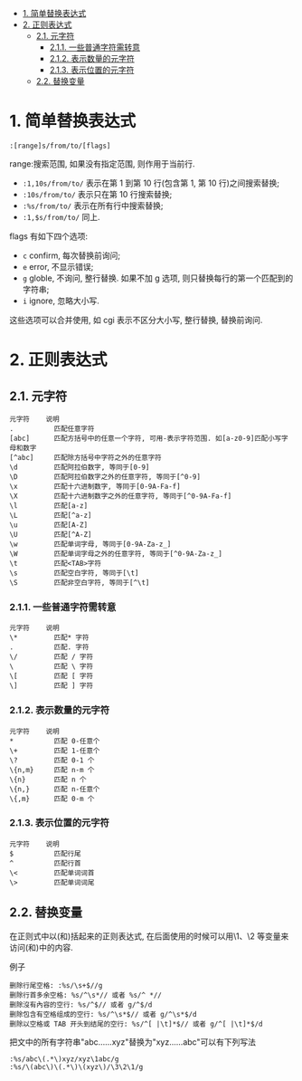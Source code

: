 
<!-- @import "[TOC]" {cmd="toc" depthFrom=1 depthTo=6 orderedList=false} -->

<!-- code_chunk_output -->

- [1. 简单替换表达式](#1-简单替换表达式)
- [2. 正则表达式](#2-正则表达式)
  - [2.1. 元字符](#21-元字符)
    - [2.1.1. 一些普通字符需转意](#211-一些普通字符需转意)
    - [2.1.2. 表示数量的元字符](#212-表示数量的元字符)
    - [2.1.3. 表示位置的元字符](#213-表示位置的元字符)
  - [2.2. 替换变量](#22-替换变量)

<!-- /code_chunk_output -->

# 1. 简单替换表达式

```
:[range]s/from/to/[flags]
```

range:搜索范围, 如果没有指定范围, 则作用于当前行.

- `:1,10s/from/to/` 表示在第 1 到第 10 行(包含第 1, 第 10 行)之间搜索替换;
- `:10s/from/to/` 表示只在第 10 行搜索替换;
- `:%s/from/to/` 表示在所有行中搜索替换;
- `:1,$s/from/to/` 同上.

flags 有如下四个选项:

- `c` confirm, 每次替换前询问;
- `e` error,  不显示错误;
- `g` globle, 不询问, 整行替换. 如果不加 g 选项, 则只替换每行的第一个匹配到的字符串;
- `i` ignore, 忽略大小写.

这些选项可以合并使用, 如 cgi 表示不区分大小写, 整行替换, 替换前询问.

# 2. 正则表达式

## 2.1. 元字符

```
元字符	   说明
.          匹配任意字符
[abc]	   匹配方括号中的任意一个字符, 可用-表示字符范围. 如[a-z0-9]匹配小写字母和数字
[^abc]	   匹配除方括号中字符之外的任意字符
\d         匹配阿拉伯数字, 等同于[0-9]
\D         匹配阿拉伯数字之外的任意字符, 等同于[^0-9]
\x         匹配十六进制数字, 等同于[0-9A-Fa-f]
\X         匹配十六进制数字之外的任意字符, 等同于[^0-9A-Fa-f]
\l         匹配[a-z]
\L         匹配[^a-z]
\u         匹配[A-Z]
\U         匹配[^A-Z]
\w         匹配单词字母, 等同于[0-9A-Za-z_]
\W         匹配单词字母之外的任意字符, 等同于[^0-9A-Za-z_]
\t         匹配<TAB>字符
\s         匹配空白字符, 等同于[\t]
\S         匹配非空白字符, 等同于[^\t]
```

### 2.1.1. 一些普通字符需转意

```
元字符	   说明
\*         匹配* 字符
.          匹配. 字符
\/         匹配 / 字符
\          匹配 \ 字符
\[         匹配 [ 字符
\]         匹配 ] 字符
```

### 2.1.2. 表示数量的元字符

```
元字符	   说明
*          匹配 0-任意个
\+         匹配 1-任意个
\?         匹配 0-1 个
\{n,m}     匹配 n-m 个
\{n}       匹配 n 个
\{n,}	   匹配 n-任意个
\{,m}	   匹配 0-m 个
```

### 2.1.3. 表示位置的元字符

```
元字符	   说明
$          匹配行尾
^          匹配行首
\<         匹配单词词首
\>         匹配单词词尾
```

## 2.2. 替换变量

在正则式中以\(和\)括起来的正则表达式, 在后面使用的时候可以用\1、\2 等变量来访问\(和\)中的内容.

例子

```
删除行尾空格: :%s/\s+$//g
删除行首多余空格: %s/^\s*// 或者 %s/^ *//
删除沒有內容的空行: %s/^$// 或者 g/^$/d
删除包含有空格组成的空行: %s/^\s*$// 或者 g/^\s*$/d
删除以空格或 TAB 开头到结尾的空行: %s/^[ |\t]*$// 或者 g/^[ |\t]*$/d
```

把文中的所有字符串"abc......xyz"替换为"xyz......abc"可以有下列写法

```
:%s/abc\(.*\)xyz/xyz\1abc/g
:%s/\(abc\)\(.*\)\(xyz\)/\3\2\1/g
```